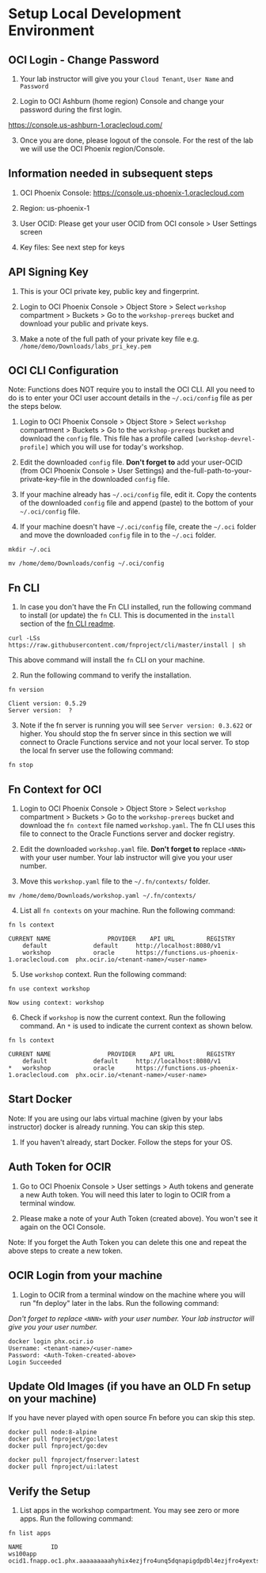 #  Setup Local Development Environment

## OCI Login - Change Password

1. Your lab instructor will give you your `Cloud Tenant`, `User Name` and `Password`

2. Login to OCI Ashburn (home region) Console and change your password during the first login.

https://console.us-ashburn-1.oraclecloud.com/

3. Once you are done, please logout of the console. For the rest of the lab we will use the OCI Phoenix region/Console.


## Information needed in subsequent steps

1. OCI Phoenix Console: https://console.us-phoenix-1.oraclecloud.com

2. Region: us-phoenix-1

3. User OCID: Please get your user OCID from OCI console > User Settings screen

4. Key files: See next step for keys 


## API Signing Key 

1. This is your OCI private key, public key and fingerprint. 

2. Login to OCI Phoenix Console > Object Store > Select `workshop` compartment > Buckets > Go to the `workshop-prereqs` bucket and download your public and private keys.

3. Make a note of the full path of your private key file e.g. `/home/demo/Downloads/labs_pri_key.pem`


## OCI CLI Configuration

Note: Functions does NOT require you to install the OCI CLI. All you need to do is to enter your OCI user account details in the `~/.oci/config` file as per the steps below.

1. Login to OCI Phoenix Console > Object Store > Select `workshop` compartment > Buckets > Go to the `workshop-prereqs` bucket and download the `config` file. This file has a profile called `[workshop-devrel-profile]` which you will use for today's workshop.

2. Edit the downloaded `config` file. **Don't forget to** add your user-OCID (from OCI Phoenix Console > User Settings) and the-full-path-to-your-private-key-file in the downloaded `config` file.

3. If your machine already has `~/.oci/config` file, edit it. Copy the contents of the downloaded `config` file and append (paste) to the bottom of your `~/.oci/config` file.

4. If your machine doesn't have `~/.oci/config` file, create the `~/.oci` folder and move the downloaded `config` file in to the `~/.oci` folder.

``` 
mkdir ~/.oci

mv /home/demo/Downloads/config ~/.oci/config
``` 


## Fn CLI

1. In case you don't have the Fn CLI installed, run the following command to 
install (or update) the `fn` CLI. This is documented in the `install` section of 
the [fn CLI readme](https://github.com/fnproject/cli/blob/master/README.md#install). 

``` 
curl -LSs https://raw.githubusercontent.com/fnproject/cli/master/install | sh
```

This above command will install the `fn` CLI on your machine. 

2. Run the following command to verify the installation.

```
fn version

Client version: 0.5.29
Server version:  ?
```

3. Note if the fn server is running you will see `Server version: 0.3.622` or higher. 
You should stop the fn server since in this section we will connect to Oracle Functions service
and not your local server. To stop the local fn server use the following command:

```
fn stop
```

## Fn Context for OCI 

1. Login to OCI Phoenix Console > Object Store > Select `workshop` compartment > Buckets > Go to the `workshop-prereqs` bucket and download the `fn context` file named `workshop.yaml`. The fn CLI uses this file to connect to the Oracle Functions server and docker registry.

2. Edit the downloaded `workshop.yaml` file. **Don't forget to** replace `<NNN>` with your user number. Your lab instructor will give you your user number.

3. Move this `workshop.yaml` file to the `~/.fn/contexts/` folder. 

```
mv /home/demo/Downloads/workshop.yaml ~/.fn/contexts/
```

4. List all `fn contexts` on your machine. Run the following command:

```
fn ls context

CURRENT	NAME				PROVIDER	API URL			REGISTRY
	default				default		http://localhost:8080/v1
	workshop			oracle		https://functions.us-phoenix-1.oraclecloud.com	phx.ocir.io/<tenant-name>/<user-name>
```

5. Use `workshop` context. Run the following command:

```
fn use context workshop

Now using context: workshop
```

6. Check if `workshop` is now the current context. Run the following command. An `*` is used to indicate the current context as shown below.

```
fn ls context

CURRENT	NAME				PROVIDER	API URL			REGISTRY
	default				default		http://localhost:8080/v1
*	workshop			oracle		https://functions.us-phoenix-1.oraclecloud.com	phx.ocir.io/<tenant-name>/<user-name>
```

## Start Docker

Note: If you are using our labs virtual machine (given by your labs instructor) docker is already running. You can skip this step.

1. If you haven't already, start Docker. Follow the steps for your OS.

## Auth Token for OCIR

1. Go to OCI Phoenix Console > User settings > Auth tokens and generate a new Auth token. You will need this later to login to OCIR from a terminal window. 

2. Please make a note of your Auth Token (created above). You won't see it again on the OCI Console.

Note: If you forget the Auth Token you can delete this one and repeat the above steps to create a new token.

## OCIR Login from your machine 

1. Login to OCIR from a terminal window on the machine where you will run "fn deploy" later in the labs. Run the following command:

*Don't forget to replace `<NNN>` with your user number. Your lab instructor will give you your user number.*

```
docker login phx.ocir.io
Username: <tenant-name>/<user-name>
Password: <Auth-Token-created-above>
Login Succeeded
```

## Update Old Images (if you have an OLD Fn setup on your machine)

If you have never played with open source Fn before you can skip this step.

```
docker pull node:8-alpine
docker pull fnproject/go:latest
docker pull fnproject/go:dev
```

```
docker pull fnproject/fnserver:latest
docker pull fnproject/ui:latest
```

## Verify the Setup

1. List apps in the workshop compartment. You may see zero or more apps. Run the following command:

```
fn list apps

NAME		ID								
ws100app	ocid1.fnapp.oc1.phx.aaaaaaaaahyhix4ezjfro4unq5dqnapigdpdbl4ezjfro4yexts1il564y	
```
